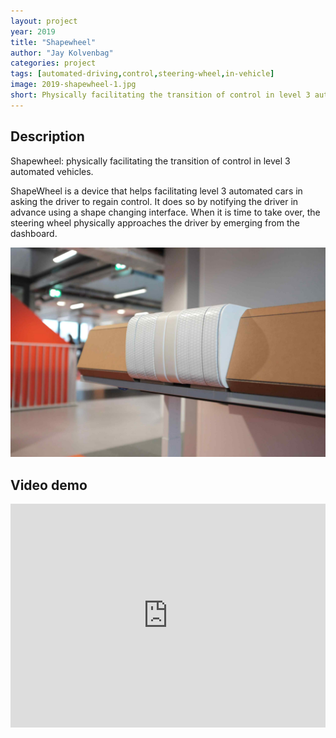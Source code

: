 ```yaml
---
layout: project
year: 2019
title: "Shapewheel"
author: "Jay Kolvenbag"
categories: project
tags: [automated-driving,control,steering-wheel,in-vehicle]
image: 2019-shapewheel-1.jpg
short: Physically facilitating the transition of control in level 3 automated vehicles.
---
```


## Description
Shapewheel: physically facilitating the transition of control in level 3 automated vehicles.

ShapeWheel is a device that helps facilitating level 3 automated cars in asking the driver to regain control. It does so by notifying the driver in advance using a shape changing interface. When it is time to take over, the steering wheel physically approaches the driver by emerging from the dashboard.

<div class="project-image">
  <img src="/assets/img/2019-shapewheel-2.jpg">
</div>

## Video demo
<iframe style="display:inline-block; border:0px solid #FFF; width: 100%; height: 358px" src="https://www.youtube.com/embed/jS87ixTveIA?playlist=jS87ixTveIA&loop=1&autoplay=1&mute=1" frameborder="0" allowfullscreen></iframe>
